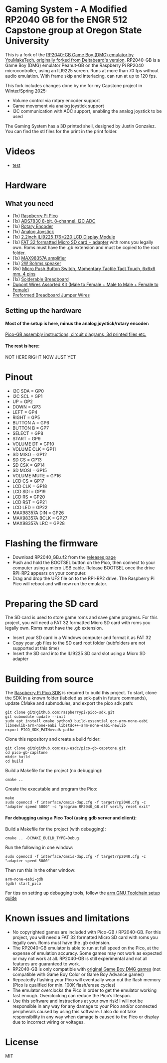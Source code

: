 # Gaming System - A Modified RP2040 GB for the ENGR 512 Capstone group at Oregon State University

This is a fork of the [RP2040-GB Game Boy (DMG) emulator by YouMakeTech, originally forked from Deltabeard's version](https://github.com/YouMakeTech/Pico-GB). RP2040-GB is a Game Boy (DMG) emulator Peanut-GB on the Raspberry Pi RP2040 microcontroller, using an ILI9225 screen. Runs at more than 70 fps without audio emulation. With frame skip and interlacing, can run at up to 120 fps.

This fork includes changes done by me for my Capstone project in Winter/Spring 2025:
* Volume control via rotary encoder support
* Game movement via analog joystick support
* I2C communication with ADC support, enabling the analog joystick to be used

The Gaming System has a 3D printed shell, designed by Justin Gonzalez. You can find the stl files for the print in the print folder. 

# Videos
* [test](https://youtube.com)

# Hardware
## What you need
* (1x) [Raspberry Pi Pico](https://amzn.to/3rAcmDy)
* (1x) [ADS7830 8-bit, 8-channel, I2C ADC](https://www.adafruit.com/product/5836)
* (1x) [Rotary Encoder](https://eecs.engineering.oregonstate.edu/education/tekbotSuite/tekbot/pages/publicInventoryPart.php?stocknumber=KIJRQN)
* (1x) [Analog Joystick](https://eecs.engineering.oregonstate.edu/education/tekbotSuite/tekbot/pages/publicInventoryPart.php?stocknumber=S5GS9V)
* (1x) [2.2inch ILI9225 176×220 LCD Display Module](https://amzn.to/3aNAMD7)
* (1x) [FAT 32 formatted Micro SD card + adapter](https://amzn.to/3ICKzcm) with roms you legally own. Roms must have the .gb extension and must be copied to the root folder.
* (1x) [MAX98357A amplifier](https://www.youmaketech.com/max98357)
* (1x) [2W 8ohms speaker](https://amzn.to/3ikDy6S)
* (8x) [Micro Push Button Switch, Momentary Tactile Tact Touch, 6x6x6 mm, 4 pins](https://amzn.to/3dyXBsx)
* (1x) [Solderable Breadboard](https://amzn.to/3lwvfDi)
* [Dupont Wires Assorted Kit (Male to Female + Male to Male + Female to Female)](https://amzn.to/3HtbvdO)
* [Preformed Breadboard Jumper Wires](https://amzn.to/3rxwVjM)

## Setting up the hardware
#### Most of the setup is here, minus the analog joystick/rotary encoder:
[Pico-GB assembly instructions, circuit diagrams, 3d printed files etc.](https://www.youmaketech.com/pico-gb-gameboy-emulator-handheld-for-raspberry-pi-pico/)

#### The rest is here:
NOT HERE RIGHT NOW JUST YET

# Pinout
* I2C SDA = GP0
* I2C SCL = GP1
* UP = GP2
* DOWN = GP3
* LEFT = GP4
* RIGHT = GP5
* BUTTON A = GP6
* BUTTON B = GP7
* SELECT = GP8
* START = GP9
* VOLUME DT = GP10
* VOLUME CLK = GP11
* SD MISO = GP12
* SD CS = GP13
* SD CSK = GP14
* SD MOSI = GP15
* VOLUME MUTE = GP16
* LCD CS = GP17
* LCD CLK = GP18
* LCD SDI = GP19
* LCD RS = GP20
* LCD RST = GP21
* LCD LED = GP22
* MAX98357A DIN = GP26
* MAX98357A BCLK = GP27
* MAX98357A LRC = GP28

# Flashing the firmware
* Download RP2040_GB.uf2 from the [releases page](https://github.com/osu-esdc/pico-gb-capstone/releases)
* Push and hold the BOOTSEL button on the Pico, then connect to your computer using a micro USB cable. Release BOOTSEL once the drive RPI-RP2 appears on your computer.
* Drag and drop the UF2 file on to the RPI-RP2 drive. The Raspberry Pi Pico will reboot and will now run the emulator.

# Preparing the SD card
The SD card is used to store game roms and save game progress. For this project, you will need a FAT 32 formatted Micro SD card with roms you legally own. Roms must have the .gb extension.

* Insert your SD card in a Windows computer and format it as FAT 32
* Copy your .gb files to the SD card root folder (subfolders are not supported at this time)
* Insert the SD card into the ILI9225 SD card slot using a Micro SD adapter

# Building from source
The [Raspberry Pi Pico SDK](https://github.com/raspberrypi/pico-sdk) is required to build this project. 
To start, clone the SDK in a known folder (labeled as sdk-path in future commands), update CMake and submodules, and export the pico sdk path:
```
git clone git@github.com:raspberrypi/pico-sdk.git
git submodule update --init
sudo apt install cmake python3 build-essential gcc-arm-none-eabi libnewlib-arm-none-eabi libstdc++-arm-none-eabi-newlib 
export PICO_SDK_PATH=<sdk-path>
```
Clone this repository and create a build folder:
```
git clone git@github.com:osu-esdc/pico-gb-capstone.git
cd pico-gb-capstone
mkdir build
cd build
```

Build a Makefile for the project (no debugging):
```
cmake ..
```

Create the executable and program the Pico:
```
make
sudo openocd -f interface/cmsis-dap.cfg -f target/rp2040.cfg -c "adapter speed 5000" -c "program RP2040_GB.elf verify reset exit"
```

#### For debugging using a Pico Tool (using gdb server and client):
Build a Makefile for the project (with debugging):
```
cmake .. -DCMAKE_BUILD_TYPE=Debug
```
Run the following in one window:
```
sudo openocd -f interface/cmsis-dap.cfg -f target/rp2040.cfg -c "adapter speed 5000"
```
Then run this in the other window:
```
arm-none-eabi-gdb
(gdb) start_pico
```
For tips on setting up debugging tools, follow the [arm GNU Toolchain setup guide](https://github.com/osu-esdc/Arm-GNU-Toolchain-Setup)


# Known issues and limitations
* No copyrighted games are included with Pico-GB / RP2040-GB. For this project, you will need a FAT 32 formatted Micro SD card with roms you legally own. Roms must have the .gb extension.
* The RP2040-GB emulator is able to run at full speed on the Pico, at the expense of emulation accuracy. Some games may not work as expected or may not work at all. RP2040-GB is still experimental and not all features are guaranteed to work.
* RP2040-GB is only compatible with [original Game Boy DMG games](https://en.wikipedia.org/wiki/List_of_Game_Boy_games) (not compatible with Game Boy Color or Game Boy Advance games)
* Repeatedly flashing your Pico will eventually wear out the flash memory (Pico is qualified for min. 100K flash/erase cycles)
* The emulator overclocks the Pico in order to get the emulator working fast enough. Overclocking can reduce the Pico’s lifespan.
* Use this software and instructions at your own risk! I will not be responsible in any way for any damage to your Pico and/or connected peripherals caused by using this software. I also do not take responsibility in any way when damage is caused to the Pico or display due to incorrect wiring or voltages.

# License
MIT
